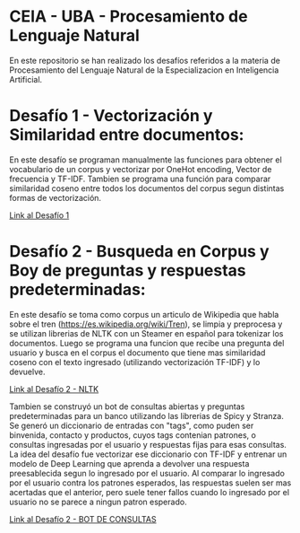 # CEIA - UBA - Procesamiento de Lenguaje Natural

En este repositorio se han realizado los desafíos referidos a la materia de Procesamiento del Lenguaje Natural de la Especializacion en Inteligencia Artificial.

# Desafío 1 - Vectorización y Similaridad entre documentos:
En este desafío se programan manualmente las funciones para obtener el vocabulario de un corpus y vectorizar por OneHot encoding, Vector de frecuencia y TF-IDF. 
Tambien se programa una función para comparar similaridad coseno entre todos los documentos del corpus segun distintas formas de vectorización.

[Link al Desafío 1](https://github.com/ezescordamaglia/procesamiento_lenguaje_natural/blob/main/Desafio_1/1a%20-%20vectorizacion.ipynb)

# Desafío 2 - Busqueda en Corpus y Boy de preguntas y respuestas predeterminadas:
En este desafío se toma como corpus un articulo de Wikipedia que habla sobre el tren (https://es.wikipedia.org/wiki/Tren), se limpia y preprocesa y se utilizan librerias de NLTK con un Steamer en español para tokenizar los documentos.
Luego se programa una funcion que recibe una pregunta del usuario y busca en el corpus el documento que tiene mas similaridad coseno con el texto ingresado (utilizando vectorización TF-IDF) y lo devuelve.

[Link al Desafío 2 - NLTK](https://github.com/ezescordamaglia/procesamiento_lenguaje_natural/blob/main/Desafio_2/2c%20-%20bot_tfidf_nltk.ipynb)

Tambien se construyó un bot de consultas abiertas y preguntas predeterminadas para un banco utilizando las librerias de Spicy y Stranza. 
Se generó un diccionario de entradas con "tags", como puden ser binvenida, contacto y productos, cuyos tags contenian patrones, o consultas ingresadas por el usuario y respuestas fijas para esas consultas.
La idea del desafío fue vectorizar ese diccionario con TF-IDF y entrenar un modelo de Deep Learning que aprenda a devolver una respuesta preesablecida segun lo ingresado por el usuario.
Al comparar lo ingresado por el usuario contra los patrones esperados, las respuestas suelen ser mas acertadas que el anterior, pero suele tener fallos cuando lo ingresado por el usuario no se parece a ningun patron esperado.

[Link al Desafío 2 - BOT DE CONSULTAS](https://github.com/ezescordamaglia/procesamiento_lenguaje_natural/blob/main/Desafio_2/2b%20-%20bot_dnn_spacy_esp.ipynb)
